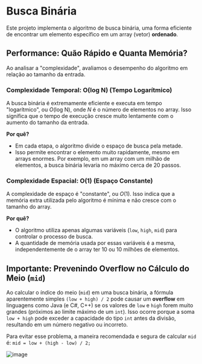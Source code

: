 # Busca Binária

Este projeto implementa o algoritmo de busca binária, uma forma eficiente de encontrar um elemento específico em um array (vetor) **ordenado**.

## Performance: Quão Rápido e Quanta Memória?

Ao analisar a "complexidade", avaliamos o desempenho do algoritmo em relação ao tamanho da entrada.

### Complexidade Temporal: O(log N) (Tempo Logarítmico)

A busca binária é extremamente eficiente e executa em tempo "logarítmico", ou $O(\text{log N})$, onde $N$ é o número de elementos no array. Isso significa que o tempo de execução cresce muito lentamente com o aumento do tamanho da entrada.

**Por quê?**
* Em cada etapa, o algoritmo divide o espaço de busca pela metade.
* Isso permite encontrar o elemento muito rapidamente, mesmo em arrays enormes. Por exemplo, em um array com um milhão de elementos, a busca binária levaria no máximo cerca de 20 passos.

### Complexidade Espacial: O(1) (Espaço Constante)

A complexidade de espaço é "constante", ou $O(1)$. Isso indica que a memória extra utilizada pelo algoritmo é mínima e não cresce com o tamanho do array.

**Por quê?**
* O algoritmo utiliza apenas algumas variáveis (`low`, `high`, `mid`) para controlar o processo de busca.
* A quantidade de memória usada por essas variáveis é a mesma, independentemente de o array ter 10 ou 10 milhões de elementos.

## Importante: Prevenindo Overflow no Cálculo do Meio (`mid`)

Ao calcular o índice do meio (`mid`) em uma busca binária, a fórmula aparentemente simples `(low + high) / 2` pode causar um **overflow** em linguagens como Java (e C#, C++) se os valores de `low` e `high` forem muito grandes (próximos ao limite máximo de um `int`). Isso ocorre porque a soma `low + high` pode exceder a capacidade do tipo `int` antes da divisão, resultando em um número negativo ou incorreto.

Para evitar esse problema, a maneira recomendada e segura de calcular `mid` é:
`mid = low + (high - low) / 2;`

![image](https://github.com/user-attachments/assets/d117a530-66e0-4190-8b35-e7b7c74e304f)
